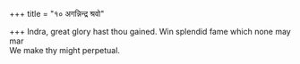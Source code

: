 +++
title = "१० अगन्निन्द्र श्रवो"

+++
Indra, great glory hast thou gained. Win splendid fame which none may mar  
     We make thy might perpetual.